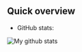 ## Quick overview
* GitHub stats:
<img align="center" src="https://github-readme-stats.vercel.app/api?username=huhx&show_icons=true&hide_border=true&theme=vue-dark" alt="My github stats" />

<!-- * Languages:
<img align="center" src="https://github-readme-stats.vercel.app/api/top-langs/?username=huhx&langs_count=3" />
 -->
